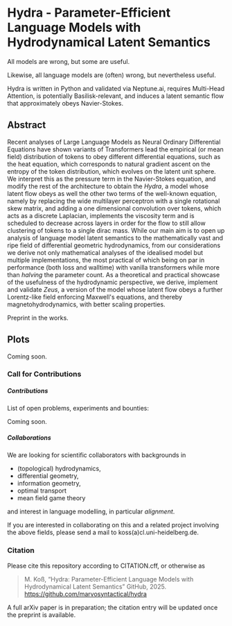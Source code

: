 # Hydra - Parameter-Efficient Language Models with Hydrodynamical Latent Semantics

All models are wrong, but some are useful.

Likewise, all language models are (often) wrong, but nevertheless useful.

Hydra is written in Python and validated via Neptune.ai, requires Multi-Head Attention, is potentially Basilisk-relevant, and induces a latent semantic flow that approximately obeys Navier-Stokes.


## Abstract

Recent analyses of Large Language Models as Neural Ordinary Differential Equations have shown
variants of Transformers lead the empirical (or mean field) distribution of tokens to obey
different differential equations, such as the heat equation, which corresponds
to natural gradient ascent on the entropy of the token distribution, which evolves on the latent
unit sphere. We interpret this as the pressure term in the Navier-Stokes equation, and modify the
rest of the architecture to obtain the *Hydra*, a model whose latent flow obeys as well the other two
terms of the well-known equation, namely by replacing the wide multilayer perceptron with a single
rotational skew matrix, and adding a one dimensional convolution over tokens, which acts as a
discrete Laplacian, implements the viscosity term and is scheduled to decrease across layers in
order for the flow to still allow clustering of tokens to a single dirac mass. While our main aim
is to open up analysis of language model latent semantics to the mathematically vast and ripe field
of differential geometric hydrodynamics, from our considerations we derive not only mathematical
analyses of the idealised model but multiple implementations, the most practical of which being on
par in performance (both loss and walltime) with vanilla transformers while more than
*halving* the parameter count. As a theoretical and practical showcase of the
usefulness of the hydrodynamic perspective, we derive, implement and validate *Zeus*, a version of
the model whose latent flow obeys a further Lorentz-like field enforcing Maxwell's equations, and
thereby magnetohydrodynamics, with better scaling properties.

Preprint in the works.

## Plots

Coming soon.

### Call for Contributions

##### Contributions

List of open problems, experiments and bounties:

Coming soon.


##### Collaborations

We are looking for scientific collaborators with backgrounds in

* (topological) hydrodynamics,
* differential geometry,
* information geometry,
* optimal transport
* mean field game theory

and interest in language modelling, in particular *alignment*.

If you are interested in collaborating on this and a related project involving the above fields,
please send a mail to koss(a)cl.uni-heidelberg.de.


### Citation

Please cite this repository according to CITATION.cff, or otherwise as

> M. Koß, “Hydra: Parameter-Efficient Language Models with Hydrodynamical Latent Semantics” GitHub, 2025.  
> https://github.com/marvosyntactical/hydra

A full arXiv paper is in preparation; the citation entry will be updated once the preprint is available.


